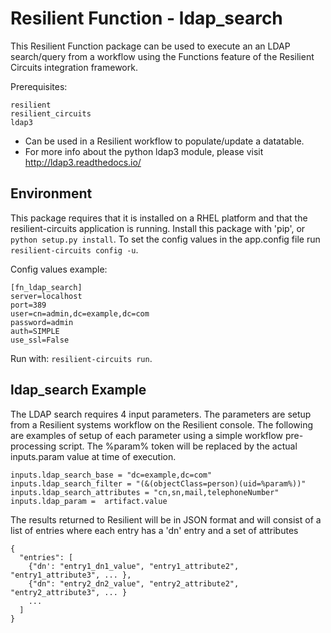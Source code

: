 # Resilient Function - ldap_search

This Resilient Function package can be used to execute an an LDAP search/query from a workflow using the Functions feature of the Resilient
Circuits integration framework.

Prerequisites:
```
resilient
resilient_circuits
ldap3
```
* Can be used in a Resilient workflow to populate/update a datatable.
* For more info about the python ldap3 module, please visit http://ldap3.readthedocs.io/


## Environment

This package requires that it is installed on a RHEL platform and that the resilient-circuits application is running.
Install this package with 'pip', or `python setup.py install`.
To set the config values in the app.config file run `resilient-circuits config -u`.

Config values example:
```
[fn_ldap_search]
server=localhost
port=389
user=cn=admin,dc=example,dc=com
password=admin
auth=SIMPLE
use_ssl=False
```

Run with: `resilient-circuits run`.

## ldap_search Example

The LDAP search requires 4 input parameters. The parameters are setup from a Resilient systems workflow on the Resilient console.
The following are examples of setup of each parameter using a simple workflow pre-processing script. The %param% token
will be replaced by the actual inputs.param value at time of execution.

```
inputs.ldap_search_base = "dc=example,dc=com"
inputs.ldap_search_filter = "(&(objectClass=person)(uid=%param%))"
inputs.ldap_search_attributes = "cn,sn,mail,telephoneNumber"
inputs.ldap_param =  artifact.value
```
The results returned to Resilient will be in JSON format and will consist of a list of
entries where each entry has a 'dn' entry and a set of attributes
```
{
  "entries": [
    {"dn': "entry1_dn1_value", "entry1_attribute2", "entry1_attribute3", ... },
    {"dn": "entry2_dn2_value", "entry2_attribute2", "entry2_attribute3", ... }
    ...
  ]
}
```
